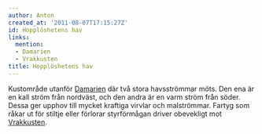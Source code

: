 ```yaml
---
author: Anton
created_at: '2011-08-07T17:15:27Z'
id: Hopplöshetens hav
links:
  mention:
  - Damarien
  - Vrakkusten
title: Hopplöshetens hav
---
```


Kustområde utanför [Damarien] där två stora havsströmmar möts. Den ena är en kall ström från
nordväst, och den andra är en varm ström från söder. Dessa ger upphov till mycket kraftiga virvlar
och malströmmar. Fartyg som råkar ut för stiltje eller förlorar styrförmågan driver obevekligt mot
[Vrakkusten].

  [Damarien]: Damarien
  [Vrakkusten]: Vrakkusten
